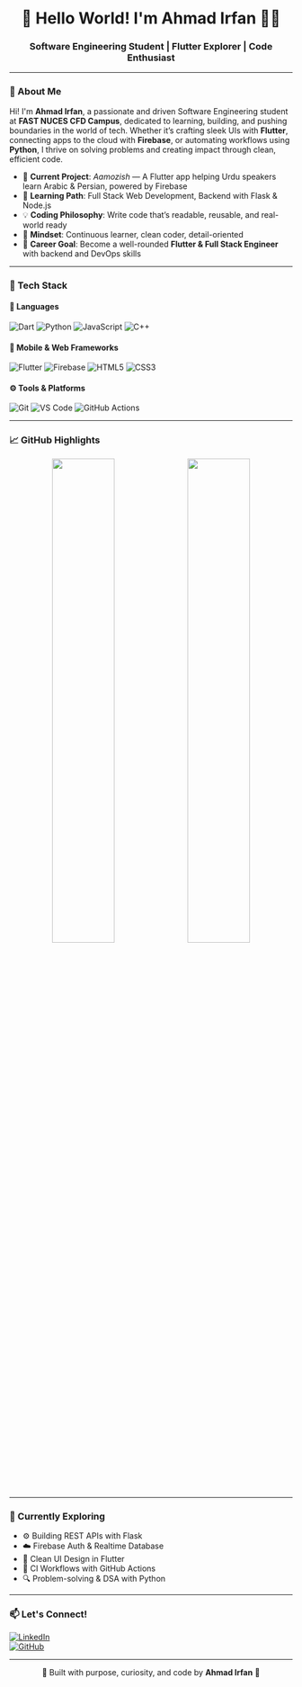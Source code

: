 <h1 align="center">🚀 Hello World! I'm Ahmad Irfan 👨‍💻</h1>
<h3 align="center">Software Engineering Student | Flutter Explorer | Code Enthusiast</h3>

---

### 🌟 About Me

Hi! I'm **Ahmad Irfan**, a passionate and driven Software Engineering student at **FAST NUCES CFD Campus**, dedicated to learning, building, and pushing boundaries in the world of tech. Whether it’s crafting sleek UIs with **Flutter**, connecting apps to the cloud with **Firebase**, or automating workflows using **Python**, I thrive on solving problems and creating impact through clean, efficient code.

- 🚀 **Current Project**: _Aamozish_ — A Flutter app helping Urdu speakers learn Arabic & Persian, powered by Firebase  
- 🌱 **Learning Path**: Full Stack Web Development, Backend with Flask & Node.js  
- 💡 **Coding Philosophy**: Write code that’s readable, reusable, and real-world ready  
- 🧠 **Mindset**: Continuous learner, clean coder, detail-oriented  
- 🎯 **Career Goal**: Become a well-rounded **Flutter & Full Stack Engineer** with backend and DevOps skills

---

### 🚀 Tech Stack

#### 💬 Languages
![Dart](https://img.shields.io/badge/Dart-0175C2?style=for-the-badge&logo=dart&logoColor=white)
![Python](https://img.shields.io/badge/Python-3776AB?style=for-the-badge&logo=python&logoColor=white)
![JavaScript](https://img.shields.io/badge/JavaScript-F7DF1E?style=for-the-badge&logo=javascript&logoColor=black)
![C++](https://img.shields.io/badge/C++-00599C?style=for-the-badge&logo=cplusplus&logoColor=white)

#### 📱 Mobile & Web Frameworks
![Flutter](https://img.shields.io/badge/Flutter-02569B?style=for-the-badge&logo=flutter&logoColor=white)
![Firebase](https://img.shields.io/badge/Firebase-ffca28?style=for-the-badge&logo=firebase&logoColor=black)
![HTML5](https://img.shields.io/badge/HTML5-E34F26?style=for-the-badge&logo=html5&logoColor=white)
![CSS3](https://img.shields.io/badge/CSS3-1572B6?style=for-the-badge&logo=css3&logoColor=white)

#### ⚙️ Tools & Platforms
![Git](https://img.shields.io/badge/Git-F05032?style=for-the-badge&logo=git&logoColor=white)
![VS Code](https://img.shields.io/badge/VSCode-007ACC?style=for-the-badge&logo=visual-studio-code&logoColor=white)
![GitHub Actions](https://img.shields.io/badge/GitHub_Actions-2088FF?style=for-the-badge&logo=github-actions&logoColor=white)

---

### 📈 GitHub Highlights

<p align="center">
  <img src="https://github-readme-stats.vercel.app/api?username=Ahmadirfan9455&show_icons=true&theme=tokyonight" width="47%" />
  <img src="https://github-readme-streak-stats.herokuapp.com/?user=Ahmadirfan9455&theme=tokyonight" width="47%" />
</p>

---

### 🌈 Currently Exploring

- ⚙️ Building REST APIs with Flask  
- ☁️ Firebase Auth & Realtime Database  
- 💬 Clean UI Design in Flutter  
- 🔄 CI Workflows with GitHub Actions  
- 🔍 Problem-solving & DSA with Python

---

### 📫 Let's Connect!

[![LinkedIn](https://img.shields.io/badge/LinkedIn-blue?style=for-the-badge&logo=linkedin&logoColor=white)](https://www.linkedin.com/in/ahmadirfanmuzammil)  
[![GitHub](https://img.shields.io/badge/GitHub-100000?style=for-the-badge&logo=github&logoColor=white)](https://github.com/Ahmadirfan9455)

---

<p align="center">
  💖 Built with purpose, curiosity, and code by <strong>Ahmad Irfan</strong> 💖  
</p>
